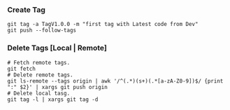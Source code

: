 ### Create Tag
    git tag -a TagV1.0.0 -m "first tag with Latest code from Dev"
    git push --follow-tags

        
### Delete Tags [Local | Remote]    
    # Fetch remote tags.
    git fetch
    # Delete remote tags.
    git ls-remote --tags origin | awk '/^(.*)(s+)(.*[a-zA-Z0-9])$/ {print ":" $2}' | xargs git push origin
    # Delete local tasg.
    git tag -l | xargs git tag -d
    
    
